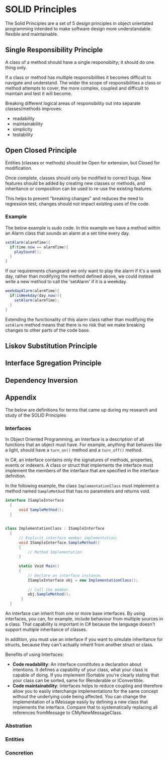 # SOLID Principles
The Solid Principles are a set of 5 design principles in object orientated programming intended to make software design more understandable. flexible and maintainable.

## Single Responsibility Principle
A class of a method should have a single responsibilty; it should do one thing only. 

If a class or method has multiple responsibilities it becomes difficult to navigate and understand. The wider the scope of responsibilities a class or method attempts to cover, the more complex, coupled and difficult to maintain and test it will become.

Breaking different logical areas of responsibility out into separate classes/methods improves:
* readability
* maintainability
* simplicity
* testability


## Open Closed Principle 
Entities (classes or methods) should be Open for extension, but Closed for modification.

Once complete, classes should only be modified to correct bugs. New features should be added by creating new classes or methods, and inheritance or composition can be used to re-use the existing features.

This helps to prevent "breaking changes" and reduces the need to regression test; changes should not impact existing uses of the code.

### Example
The below example is sudo code. In this example we have a method within an Alarm class that sounds an alarm at a set time every day.

```csharp
setAlarm(alarmTime){
  if(time.now == alarmTime){
    playSound();
  }
}
```

If our requirements changeand we only want to play the alarm if it's a week day, rather than modifying the method defined above, we could instead write a new method to call the 'setAlarm' if it is a weekday.

```csharp
weekdayAlarm(alarmTime){
  if(isWeekday(day.now)){
    setAlarm(alarmTime);
  }
}
```

Extending the functionality of this alarm class rather than modifying the `setAlarm` method means that there is no risk that we make breaking changes to other parts of the code base. 

## Liskov Substitution Principle 

## Interface Sgregation Principle 

## Dependency Inversion

## Appendix
The below are definitions for terms that came up during my research and study of the SOLID Principles

### Interfaces
In Object Oriented Programming, an Interface is a description of all functions that an object must have. For example, anything that behaves like a light, should have a `turn_on()` method and a `turn_off()` method.

In C#, an interface contains only the signatures of methods, properties, events or indexers. A class or struct that implements the interface must implement the members of the interface that are specified in the interface definition. 

In the following example, the class `ImplementationClass` must implement a method named `SampleMethod` that has no parameters and returns void.

```csharp
interface ISampleInterface
  {
      void SampleMethod();
  }
  
  
class ImplementationClass : ISampleInterface
  {
      // Explicit interface member implementation;
      void ISampleInterface.SampleMethod()
      {
          // Method Implementation
      }
      
      static Void Main()
      {
          // Declare an interface instance.
          ISampleInterface obj = new ImplementationClass();
          
          // Call the member.
          obj.SampleMethod();
       }
  }
```

An interface can inherit from one or more base interfaces. By using interfaces, you can, for example, include behaviour from multiple sources in a class. That capability is important in C# because the language doesn't support multiple inheritance of classes. 

In addition, you must use an interface if you want to simulate inheritance for structs, because they can't actually inherit from another struct or class.

Benefits of using Interfaces:
* **Code readability**: An interface constitutes a declaration about intentions. It defines a capability of your class, what your class is capable of doing. If you implement ISortable you're clearly stating that your class can be sorted, same for IRenderable or IConvertible.
* **Code maintainability**: Interfaces helps to reduce coupling and therefore allow you to easily interchange implementations for the same concept without the underlying code being affected. You can change the implementation of a IMessage easily by defining a new class that implements the interface. Compare that to systematically replacing all references fromMessage to CMyNewMessageClass.


### Abstration

### Entities

### Concretion
